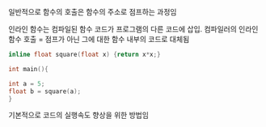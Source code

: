 일반적으로 함수의 호출은 함수의 주소로 점프하는 과정임

인라인 함수는 컴파일된 함수 코드가 프로그램의 다른 코드에 삽입. 
컴파일러의 인라인 함수 호출 = 점프가 아닌 그에 대한 함수 내부의 코드로 대체됨


```cpp
inline float square(float x) {return x*x;}

int main(){

int a = 5;
float b = square(a);
}
```

기본적으로 코드의 실행속도 향상을 위한 방법임